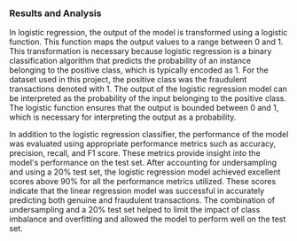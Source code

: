 ### Results and Analysis

In logistic regression, the output of the model is transformed using a logistic function. This function maps the output values to a range between 0 and 1. This transformation is necessary because logistic regression is a binary classification algorithm that predicts the probability of an instance belonging to the positive class, which is typically encoded as 1. For the dataset used in this project, the positive class was the fraudulent transactions denoted with 1. The output of the logistic regression model can be interpreted as the probability of the input belonging to the positive class. The logistic function ensures that the output is bounded between 0 and 1, which is necessary for interpreting the output as a probability.

In addition to the logistic regression classifier, the performance of the model was evaluated using appropriate performance metrics such as accuracy, precision, recall, and F1 score. These metrics provide insight into the model's performance on the test set. After accounting for undersampling and using a 20% test set, the logistic regression model achieved excellent scores above 90% for all the performance metrics utilized. These scores indicate that the linear regression model was successful in accurately predicting both genuine and fraudulent transactions. The combination of undersampling and a 20% test set helped to limit the impact of class imbalance and overfitting and allowed the model to perform well on the test set.
